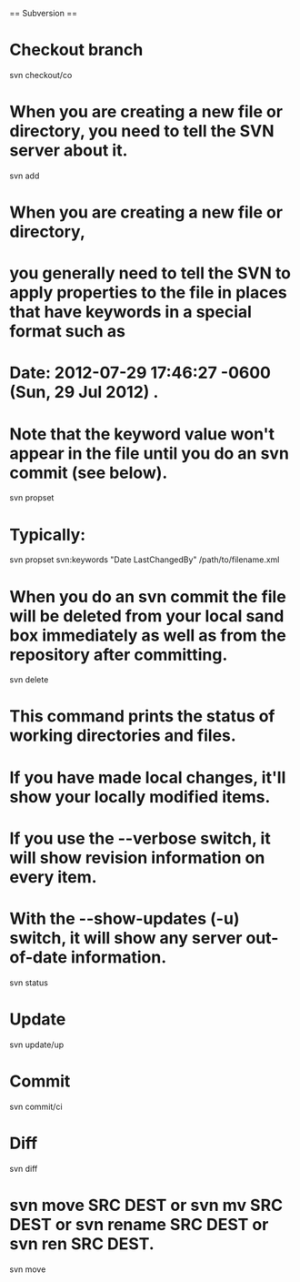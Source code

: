 == Subversion ==

# Checkout branch
svn checkout/co

# When you are creating a new file or directory, you need to tell the SVN server about it.
svn add

# When you are creating a new file or directory,
#  you generally need to tell the SVN to apply properties to the file in places that have keywords in a special format such as 
#  Date: 2012-07-29 17:46:27 -0600 (Sun, 29 Jul 2012) .
#  Note that the keyword value won't appear in the file until you do an svn commit (see below).
svn propset

# Typically:
svn propset svn:keywords "Date LastChangedBy" /path/to/filename.xml

# When you do an svn commit the file will be deleted from your local sand box immediately as well as from the repository after committing.
svn delete

# This command prints the status of working directories and files. 
#  If you have made local changes, it'll show your locally modified items.
#  If you use the --verbose switch, it will show revision information on every item.
#  With the --show-updates (-u) switch, it will show any server out-of-date information.
svn status

# Update
svn update/up

# Commit
svn commit/ci

# Diff
svn diff

# svn move SRC DEST or svn mv SRC DEST or svn rename SRC DEST or svn ren SRC DEST.
svn move

